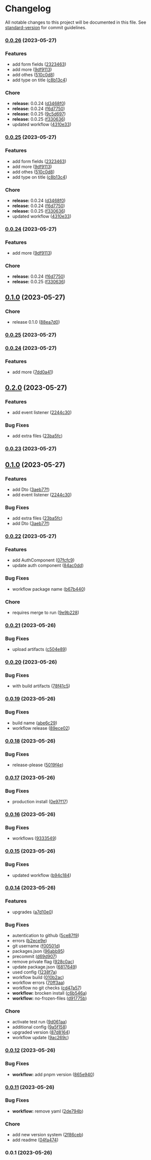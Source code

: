 # Changelog

All notable changes to this project will be documented in this file. See [standard-version](https://github.com/conventional-changelog/standard-version) for commit guidelines.

### [0.0.26](https://github.com/mokkapps/changelog-generator-demo/compare/v0.2.0...v0.0.26) (2023-05-27)


### Features

* add form fields ([2323463](https://github.com/mokkapps/changelog-generator-demo/commits/2323463eced9cf32df3335df13882a3af9677a90))
* add more ([9df9113](https://github.com/mokkapps/changelog-generator-demo/commits/9df9113d0baefcd04e176a17ffa88dac1bcade59))
* add othes ([510c0d8](https://github.com/mokkapps/changelog-generator-demo/commits/510c0d8f5982bd39803ac2530a0e3a39589944c3))
* add type on title ([c8b13c4](https://github.com/mokkapps/changelog-generator-demo/commits/c8b13c49a604f8ba2fa674f550b660b2be2204c0))


### Chore

* **release:** 0.0.24 ([d3468f0](https://github.com/mokkapps/changelog-generator-demo/commits/d3468f03a8be0848c8975cc57b219b513c1c904f))
* **release:** 0.0.24 ([f6d7750](https://github.com/mokkapps/changelog-generator-demo/commits/f6d775062a2def06cd730c3f07f01782e4e69192))
* **release:** 0.0.25 ([9c5d697](https://github.com/mokkapps/changelog-generator-demo/commits/9c5d697ced10f9896564ebd039f5cac1238235f8))
* **release:** 0.0.25 ([f330636](https://github.com/mokkapps/changelog-generator-demo/commits/f330636776d4ed8e5d60ed8fd91549e100a921a4))
* updated workflow ([4310e33](https://github.com/mokkapps/changelog-generator-demo/commits/4310e338ae686c6773d3bd3b725556f9324c295b))

### [0.0.25](https://github.com/mokkapps/changelog-generator-demo/compare/v0.2.0...v0.0.25) (2023-05-27)


### Features

* add form fields ([2323463](https://github.com/mokkapps/changelog-generator-demo/commits/2323463eced9cf32df3335df13882a3af9677a90))
* add more ([9df9113](https://github.com/mokkapps/changelog-generator-demo/commits/9df9113d0baefcd04e176a17ffa88dac1bcade59))
* add othes ([510c0d8](https://github.com/mokkapps/changelog-generator-demo/commits/510c0d8f5982bd39803ac2530a0e3a39589944c3))
* add type on title ([c8b13c4](https://github.com/mokkapps/changelog-generator-demo/commits/c8b13c49a604f8ba2fa674f550b660b2be2204c0))


### Chore

* **release:** 0.0.24 ([d3468f0](https://github.com/mokkapps/changelog-generator-demo/commits/d3468f03a8be0848c8975cc57b219b513c1c904f))
* **release:** 0.0.24 ([f6d7750](https://github.com/mokkapps/changelog-generator-demo/commits/f6d775062a2def06cd730c3f07f01782e4e69192))
* **release:** 0.0.25 ([f330636](https://github.com/mokkapps/changelog-generator-demo/commits/f330636776d4ed8e5d60ed8fd91549e100a921a4))
* updated workflow ([4310e33](https://github.com/mokkapps/changelog-generator-demo/commits/4310e338ae686c6773d3bd3b725556f9324c295b))

### [0.0.24](https://github.com/mokkapps/changelog-generator-demo/compare/v0.0.23...v0.0.24) (2023-05-27)


### Features

* add more ([9df9113](https://github.com/mokkapps/changelog-generator-demo/commits/9df9113d0baefcd04e176a17ffa88dac1bcade59))


### Chore

* **release:** 0.0.24 ([f6d7750](https://github.com/mokkapps/changelog-generator-demo/commits/f6d775062a2def06cd730c3f07f01782e4e69192))
* **release:** 0.0.25 ([f330636](https://github.com/mokkapps/changelog-generator-demo/commits/f330636776d4ed8e5d60ed8fd91549e100a921a4))

## [0.1.0](https://github.com/mokkapps/changelog-generator-demo/compare/v0.0.22...v0.1.0) (2023-05-27)


### Chore

* release 0.1.0 ([88ea7d0](https://github.com/mokkapps/changelog-generator-demo/commits/88ea7d0cf2fc22e00a63bf25c2269248467bfd2c))

### [0.0.25](https://github.com/mokkapps/changelog-generator-demo/compare/v0.0.24...v0.0.25) (2023-05-27)

### [0.0.24](https://github.com/mokkapps/changelog-generator-demo/compare/v0.0.23...v0.0.24) (2023-05-27)


### Features

* add more ([7dd0a41](https://github.com/mokkapps/changelog-generator-demo/commits/7dd0a41bf6c9f9246aa9504871356e6b43994d88))

## [0.2.0](https://www.github.com/mitch1009/react-ui/compare/v0.1.0...v0.2.0) (2023-05-27)


### Features

* add event listener ([2244c30](https://www.github.com/mitch1009/react-ui/commit/2244c300a1e9bc59f3b8fd613a5a890ec497c4ca))


### Bug Fixes

* add extra files ([23ba5fc](https://www.github.com/mitch1009/react-ui/commit/23ba5fc7e7053dfbfb9f41122d4ba9495fa3cba2))

### [0.0.23](https://github.com/mokkapps/changelog-generator-demo/compare/v0.0.22...v0.0.23) (2023-05-27)
## [0.1.0](https://www.github.com/mitch1009/react-ui/compare/v0.0.22...v0.1.0) (2023-05-27)


### Features


* add Dto ([3aeb77f](https://github.com/mokkapps/changelog-generator-demo/commits/3aeb77f1821f97f0ef283287774705f8d6479a29))
* add event listener ([2244c30](https://github.com/mokkapps/changelog-generator-demo/commits/2244c300a1e9bc59f3b8fd613a5a890ec497c4ca))


### Bug Fixes

* add extra files ([23ba5fc](https://github.com/mokkapps/changelog-generator-demo/commits/23ba5fc7e7053dfbfb9f41122d4ba9495fa3cba2))
* add Dto ([3aeb77f](https://www.github.com/mitch1009/react-ui/commit/3aeb77f1821f97f0ef283287774705f8d6479a29))


### [0.0.22](https://github.com/mokkapps/changelog-generator-demo/compare/v0.0.21...v0.0.22) (2023-05-27)


### Features

* add AuthComponent ([07fcfc9](https://github.com/mokkapps/changelog-generator-demo/commits/07fcfc97ecb46eebce3a9ed871e18b767f45fe31))
* update auth component ([84ac0dd](https://github.com/mokkapps/changelog-generator-demo/commits/84ac0dd9c218363814d2b511755d58d763226602))


### Bug Fixes

* workflow package name ([b67b440](https://github.com/mokkapps/changelog-generator-demo/commits/b67b44057a0255d0951bd51799fc80fc8bb996a6))


### Chore

* requires merge to run ([9e9b228](https://github.com/mokkapps/changelog-generator-demo/commits/9e9b228d49fc2f5441b54afc55eef5903b9ff8f7))

### [0.0.21](https://github.com/mokkapps/changelog-generator-demo/compare/v0.0.20...v0.0.21) (2023-05-26)


### Bug Fixes

* upload artifacts ([c504e89](https://github.com/mokkapps/changelog-generator-demo/commits/c504e89b79a76d9777861bc9ae5b106dd74b31e0))

### [0.0.20](https://github.com/mokkapps/changelog-generator-demo/compare/v0.0.19...v0.0.20) (2023-05-26)


### Bug Fixes

* with build artifacts ([78f41c5](https://github.com/mokkapps/changelog-generator-demo/commits/78f41c5ad24c8931c721ddff9ca6880539619aa4))

### [0.0.19](https://github.com/mokkapps/changelog-generator-demo/compare/v0.0.18...v0.0.19) (2023-05-26)


### Bug Fixes

* build name ([abe6c29](https://github.com/mokkapps/changelog-generator-demo/commits/abe6c292bc0d2dd7ff0047233dadda8222649c1f))
* workflow release ([89ece02](https://github.com/mokkapps/changelog-generator-demo/commits/89ece02ae80ecfaa4a49bf68f2ea81e3784dd3e9))

### [0.0.18](https://github.com/mokkapps/changelog-generator-demo/compare/v0.0.17...v0.0.18) (2023-05-26)


### Bug Fixes

* release-please ([5019f4e](https://github.com/mokkapps/changelog-generator-demo/commits/5019f4e5a88b80582c2c79e2633497b965d190f0))

### [0.0.17](https://github.com/mokkapps/changelog-generator-demo/compare/v0.0.16...v0.0.17) (2023-05-26)


### Bug Fixes

* production install ([0e97f17](https://github.com/mokkapps/changelog-generator-demo/commits/0e97f174760ef3bdb353f29a70c945a662b62417))

### [0.0.16](https://github.com/mokkapps/changelog-generator-demo/compare/v0.0.15...v0.0.16) (2023-05-26)


### Bug Fixes

* workflows ([9333549](https://github.com/mokkapps/changelog-generator-demo/commits/933354963e76373fc740a00a3de8e939647b6d24))

### [0.0.15](https://github.com/mokkapps/changelog-generator-demo/compare/v0.0.14...v0.0.15) (2023-05-26)


### Bug Fixes

* updated workflow ([b94c184](https://github.com/mokkapps/changelog-generator-demo/commits/b94c18457c3bcc9909cbd43c32cec84c9c2cccf4))

### [0.0.14](https://github.com/mokkapps/changelog-generator-demo/compare/v0.0.12...v0.0.14) (2023-05-26)


### Features

* upgrades ([a7d10e0](https://github.com/mokkapps/changelog-generator-demo/commits/a7d10e0b65b8b9bd48fa20e46899d72e2c93efe0))


### Bug Fixes

* autentication to github ([5ce87f9](https://github.com/mokkapps/changelog-generator-demo/commits/5ce87f9afdb833bec11caf3ae0e70eaaf8f6958f))
* errors ([b2ece9e](https://github.com/mokkapps/changelog-generator-demo/commits/b2ece9e487bff0508fec3f24b4df4549ba15868c))
* git username ([f00501d](https://github.com/mokkapps/changelog-generator-demo/commits/f00501d6fd1958276fff7eb53ec9f1adfe04069b))
* packages.json ([96abb95](https://github.com/mokkapps/changelog-generator-demo/commits/96abb9573081a24a3ea4e7f2ca207828facfeec4))
* precommit ([d69d907](https://github.com/mokkapps/changelog-generator-demo/commits/d69d9076219a86e2269e6c5b8aa16186fd96344c))
* remove private flag ([928c0ac](https://github.com/mokkapps/changelog-generator-demo/commits/928c0ac8824b14f2a39bec80dabfe9086128fbfd))
* update package.json ([6817649](https://github.com/mokkapps/changelog-generator-demo/commits/6817649ae16fe1c95bf294fb86bc2be7ad7ab3ef))
* used config ([1238f7a](https://github.com/mokkapps/changelog-generator-demo/commits/1238f7a946b6ace8c248fc2133d9d8a19b5ef902))
* workflow build ([010b2ac](https://github.com/mokkapps/changelog-generator-demo/commits/010b2ac0837d90fc3231bb2ae3772bb496bb26bd))
* workflow errors ([70ff3aa](https://github.com/mokkapps/changelog-generator-demo/commits/70ff3aa189675eb554deafc3bc9d12f6df3418d3))
* workflow no git checks ([cd47a57](https://github.com/mokkapps/changelog-generator-demo/commits/cd47a57c117e78d64602706b950cc168de378f24))
* **workflow:** brocken install ([c6b546a](https://github.com/mokkapps/changelog-generator-demo/commits/c6b546a016ff77435289246c5afcf0ab1ae9dcb3))
* **workflow:** no-frozen-files ([d91775b](https://github.com/mokkapps/changelog-generator-demo/commits/d91775b38ea4642d5ebd92f4f7f7f4a8cb8ec907))


### Chore

* activate test run ([9d061aa](https://github.com/mokkapps/changelog-generator-demo/commits/9d061aa1066daa16dd43c2ab6f02b527487ac635))
* additional config ([9a5f158](https://github.com/mokkapps/changelog-generator-demo/commits/9a5f1589ee3161163e6023660fe79df8d55388b8))
* upgraded version ([87d8164](https://github.com/mokkapps/changelog-generator-demo/commits/87d8164a54fdade9cba365f8030f3fdc35be7e02))
* workflow update ([9ac269c](https://github.com/mokkapps/changelog-generator-demo/commits/9ac269cc690ec081bd06a35eac787cc84553cc73))

### [0.0.12](https://github.com/mokkapps/changelog-generator-demo/compare/v0.0.11...v0.0.12) (2023-05-26)


### Bug Fixes

* **workflow:** add pnpm version ([865e940](https://github.com/mokkapps/changelog-generator-demo/commits/865e9407c00fc6087f5bd79b7b02f8d7bf3a6640))

### [0.0.11](https://github.com/mokkapps/changelog-generator-demo/compare/v0.0.1...v0.0.11) (2023-05-26)


### Bug Fixes

* **workflow:** remove yaml ([2de794b](https://github.com/mokkapps/changelog-generator-demo/commits/2de794bedfbfe242a43668d730b5e429c1880865))


### Chore

* add new version system ([2f86ceb](https://github.com/mokkapps/changelog-generator-demo/commits/2f86cebc837d4da5fdfcdb05e73f2444f5eb114b))
* add readme ([04fa474](https://github.com/mokkapps/changelog-generator-demo/commits/04fa47421a66ce48228829583b21759cb74d9513))

### 0.0.1 (2023-05-26)

